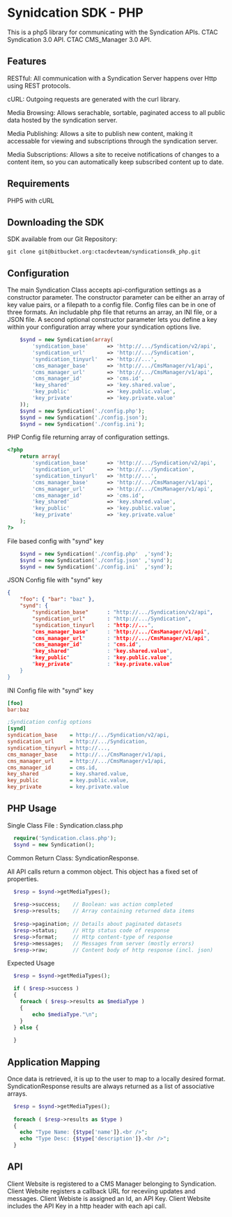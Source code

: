 Synidcation SDK - PHP
==============

This is a php5 library for communicating with the Syndication APIs.
	CTAC Syndication 3.0 API. 
	CTAC CMS_Manager 3.0 API. 

Features
--------------

RESTful: All communication with a Syndication Server happens over Http using REST protocols.
	
cURL: Outgoing requests are generated with the curl library.

Media Browsing: Allows serachable, sortable, paginated access to all public data hosted by the syndication server.
 
Media Publishing: Allows a site to publish new content, making it accessable for viewing and subscriptions through the syndication server.

Media Subscriptions: Allows a site to receive notifications of changes to a content item, so you can automatically keep subscribed content up to date.

Requirements
--------------
PHP5 with cURL

Downloading the SDK
--------------

SDK available from our Git Repository:

	git clone git@bitbucket.org:ctacdevteam/syndicationsdk_php.git

Configuration
--------------

The main Syndication Class accepts api-configuration settings as a constructor parameter. The constructor parameter can be either an array of key value pairs, or a filepath to a config file. Config files can be in one of three formats. An includable php file that returns an array, an INI file, or a JSON file. A second optional constructor parameter lets you define a key within your configuration array where your syndication options live.

```php
	$synd = new Syndication(array( 
		'syndication_base' 		=> 'http://.../Syndication/v2/api',
		'syndication_url' 		=> 'http://.../Syndication', 
		'syndication_tinyurl'	=> 'http://...', 
		'cms_manager_base' 		=> 'http://.../CmsManager/v1/api',
		'cms_manager_url'		=> 'http://.../CmsManager/v1/api',
		'cms_manager_id' 		=> 'cms.id', 
		'key_shared'			=> 'key.shared.value', 
		'key_public'			=> 'key.public.value', 
		'key_private'			=> 'key.private.value' 
	));
	$synd = new Syndication('./config.php');
	$synd = new Syndication('./config.json');
	$synd = new Syndication('./config.ini');
```

PHP Config file returning array of configuration settings.

```php
<?php 
	return array( 
		'syndication_base' 		=> 'http://.../Syndication/v2/api',
		'syndication_url' 		=> 'http://.../Syndication', 
		'syndication_tinyurl'	=> 'http://...', 
		'cms_manager_base' 		=> 'http://.../CmsManager/v1/api',
		'cms_manager_url'		=> 'http://.../CmsManager/v1/api',
		'cms_manager_id' 		=> 'cms.id', 
		'key_shared'			=> 'key.shared.value', 
		'key_public'			=> 'key.public.value', 
		'key_private'			=> 'key.private.value' 
	);
?>
```
File based config with "synd" key

```php
	$synd = new Syndication('./config.php'	,'synd');
	$synd = new Syndication('./config.json'	,'synd');
	$synd = new Syndication('./config.ini'	,'synd');
```

JSON Config file with "synd" key

```json
{
	"foo": { "bar": "baz" }, 
	"synd":	{
		"syndication_base"		: "http://.../Syndication/v2/api",
		"syndication_url"		: "http://.../Syndication", 
		"syndication_tinyurl	: "http://...", 
		"cms_manager_base"		: "http://.../CmsManager/v1/api",
		"cms_manager_url"		: "http://.../CmsManager/v1/api",
		"cms_manager_id"		: "cms.id", 
		"key_shared"			: "key.shared.value", 
		"key_public"			: "key.public.value", 
		"key_private"			: "key.private.value" 
	}
}
```INI Config file with "synd" key

```ini
[foo]
bar:baz

;Syndication config options
[synd]
syndication_base	= http://.../Syndication/v2/api,
syndication_url		= http://.../Syndication, 
syndication_tinyurl	= http://..., 
cms_manager_base	= http://.../CmsManager/v1/api,
cms_manager_url		= http://.../CmsManager/v1/api,
cms_manager_id		= cms.id, 
key_shared			= key.shared.value, 
key_public			= key.public.value, 
key_private			= key.private.value 
```

PHP Usage
--------------
Single Class File : Syndication.class.php

```php
  require('Syndication.class.php');
  $synd = new Syndication();
```

Common Return Class: SyndicationResponse.

All API calls return a common object. This object has a fixed set of properties. 

```php
  $resp = $synd->getMediaTypes();
    
  $resp->success;    // Boolean: was action completed
  $resp->results;    // Array containing returned data items
  
  $resp->pagination; // Details about paginated datasets
  $resp->status;     // Http status code of response
  $resp->format;     // Http content-type of response
  $resp->messages;   // Messages from server (mostly errors)
  $resp->raw;        // Content body of http response (incl. json)
```
Expected Usage

```php  
  $resp = $synd->getMediaTypes();

  if ( $resp->success )
  {
  	foreach ( $resp->results as $mediaType )
  	{
		echo $mediaType."\n";  	}  } else {
  	  }
```

Application Mapping
--------------

Once data is retrieved, it is up to the user to map to a locally desired format.
SyndicationResponse results are always returned as a list of associative arrays.

```php
  $resp = $synd->getMediaTypes();
    
  foreach ( $resp->results as $type )
  {
  	echo "Type Name: {$type['name']}.<br />";
  	echo "Type Desc: {$type['description']}.<br />";  }
```

API
--------------

  Client Website is registered to a CMS Manager belonging to Syndication.
  Client Website registers a callback URL for receviing updates and messages. 
  Client Webiste is assigned an Id, an API Key. 
  Client Website includes the API Key in a http header with each api call.
  

